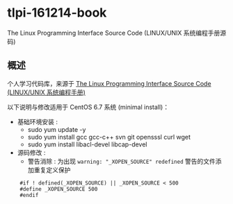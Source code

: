 # tlpi-161214-book
The Linux Programming Interface Source Code (LINUX/UNIX 系统编程手册源码)

## 概述
个人学习代码库，来源于 [The Linux Programming Interface Source Code (LINUX/UNIX 系统编程手册)](http://man7.org/tlpi/code/index.html)

以下说明与修改适用于 CentOS 6.7 系统 (minimal install)：

* 基础环境安装 :
  - sudo yum update -y
  - sudo yum install gcc gcc-c++ svn git opensssl curl wget
  - sudo yum install libacl-devel libcap-devel
* 源码修改 :  
  - 警告消除 : 为出现 `warning: "_XOPEN_SOURCE" redefined` 警告的文件添加重复定义保护
```
	#if ! defined(_XOPEN_SOURCE) || _XOPEN_SOURCE < 500
	#define _XOPEN_SOURCE 500
	#endif
```
